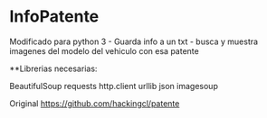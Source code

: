 # InfoPatente
Modificado para python 3 - Guarda info a un txt - busca y muestra imagenes del modelo del vehiculo con esa patente


**Librerias necesarias:

BeautifulSoup
requests
http.client
urllib
json
imagesoup


Original
https://github.com/hackingcl/patente
